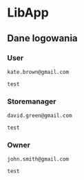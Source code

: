 # LibApp

## Dane logowania
### User
```
kate.brown@gmail.com
```
```
test
```
### Storemanager
```
david.green@gmail.com
```
```
test
```
### Owner
```
john.smith@gmail.com
```
```
test
```

